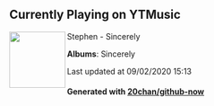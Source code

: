 ## Currently Playing on YTMusic

[<img align="left" width="100" src="https://lh3.googleusercontent.com/meMq0NRNEUnR2bXYpAKXG0TGn3sgjWQs-UWqltsL2sEr6T_kI8xAeOY0leE6fo4XmLu3tMQXEmfXTMUQ">](https://music.youtube.com/channel/UC-pWHpBjdGG69N9mM2auIAA)

Stephen - Sincerely

**Albums**: Sincerely

Last updated at 09/02/2020 15:13

#### Generated with [20chan/github-now](https://github.com/20chan/github-now)


<!--
**20chan/20chan** is a ✨ _special_ ✨ repository because its `README.md` (this file) appears on your GitHub profile.

Here are some ideas to get you started:

- 🔭 I’m currently working on ...
- 🌱 I’m currently learning ...
- 👯 I’m looking to collaborate on ...
- 🤔 I’m looking for help with ...
- 💬 Ask me about ...
- 📫 How to reach me: ...
- 😄 Pronouns: ...
- ⚡ Fun fact: ...
-->
